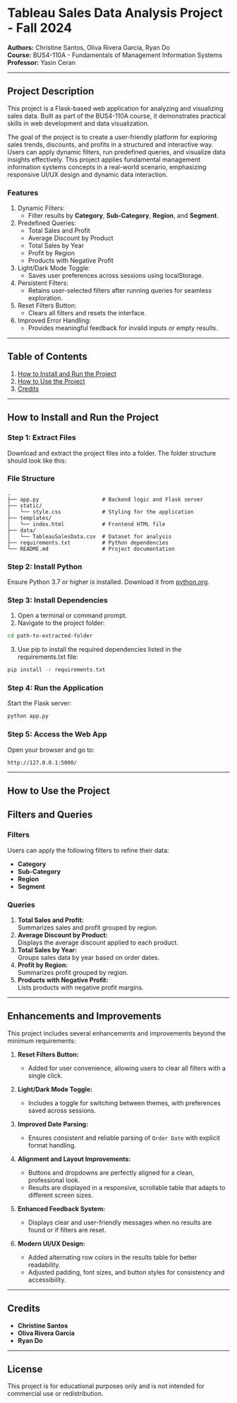 # Tableau Sales Data Analysis Project - Fall 2024

**Authors:** Christine Santos, Oliva Rivera Garcia, Ryan Do  
**Course:** BUS4-110A - Fundamentals of Management Information Systems  
**Professor:** Yasin Ceran

---

## Project Description

This project is a Flask-based web application for analyzing and visualizing sales data. Built as part of the BUS4-110A course, it demonstrates practical skills in web development and data visualization. 

The goal of the project is to create a user-friendly platform for exploring sales trends, discounts, and profits in a structured and interactive way. Users can apply dynamic filters, run predefined queries, and visualize data insights effectively. This project applies fundamental management information systems concepts in a real-world scenario, emphasizing responsive UI/UX design and dynamic data interaction.

### Features
1. Dynamic Filters:
   - Filter results by **Category**, **Sub-Category**, **Region**, and **Segment**.
2. Predefined Queries:
   - Total Sales and Profit
   - Average Discount by Product
   - Total Sales by Year
   - Profit by Region
   - Products with Negative Profit
3. Light/Dark Mode Toggle:
   - Saves user preferences across sessions using localStorage.
4. Persistent Filters:
   - Retains user-selected filters after running queries for seamless exploration.
5. Reset Filters Button:
   - Clears all filters and resets the interface.
6. Improved Error Handling:
   - Provides meaningful feedback for invalid inputs or empty results.

---

## Table of Contents
1. [How to Install and Run the Project](#how-to-install-and-run-the-project)
2. [How to Use the Project](#how-to-use-the-project)
3. [Credits](#credits)

---

## How to Install and Run the Project

### Step 1: Extract Files
Download and extract the project files into a folder. The folder structure should look like this:

### File Structure
```
.
├── app.py                    # Backend logic and Flask server
├── static/
│   └── style.css             # Styling for the application
├── templates/
│   └── index.html            # Frontend HTML file
├── data/
│   └── TableauSalesData.csv  # Dataset for analysis
├── requirements.txt          # Python dependencies
└── README.md                 # Project documentation
```

### Step 2: Install Python
Ensure Python 3.7 or higher is installed. Download it from [python.org](https://www.python.org/).

### Step 3: Install Dependencies
1. Open a terminal or command prompt.
2. Navigate to the project folder:
```bash
cd path-to-extracted-folder
```
3. Use pip to install the required dependencies listed in the requirements.txt file:
```bash
pip install -r requirements.txt
```

### Step 4: Run the Application
Start the Flask server:
```bash
python app.py
```

### Step 5: Access the Web App
Open your browser and go to:
```
http://127.0.0.1:5000/
```

---

## How to Use the Project

## Filters and Queries
### Filters
Users can apply the following filters to refine their data:
- **Category**
- **Sub-Category**
- **Region**
- **Segment**

### Queries
1. **Total Sales and Profit:**  
   Summarizes sales and profit grouped by region.
2. **Average Discount by Product:**  
   Displays the average discount applied to each product.
3. **Total Sales by Year:**  
   Groups sales data by year based on order dates.
4. **Profit by Region:**  
   Summarizes profit grouped by region.
5. **Products with Negative Profit:**  
   Lists products with negative profit margins.

---

## Enhancements and Improvements
This project includes several enhancements and improvements beyond the minimum requirements:

1. **Reset Filters Button:**  
   - Added for user convenience, allowing users to clear all filters with a single click.

2. **Light/Dark Mode Toggle:**  
   - Includes a toggle for switching between themes, with preferences saved across sessions.

3. **Improved Date Parsing:**  
   - Ensures consistent and reliable parsing of `Order Date` with explicit format handling.

4. **Alignment and Layout Improvements:**  
   - Buttons and dropdowns are perfectly aligned for a clean, professional look.
   - Results are displayed in a responsive, scrollable table that adapts to different screen sizes.

5. **Enhanced Feedback System:**  
   - Displays clear and user-friendly messages when no results are found or if filters are reset.

6. **Modern UI/UX Design:**  
   - Added alternating row colors in the results table for better readability.
   - Adjusted padding, font sizes, and button styles for consistency and accessibility.

---

## Credits

- **Christine Santos**
- **Oliva Rivera Garcia**
- **Ryan Do**

---

## License

This project is for educational purposes only and is not intended for commercial use or redistribution.